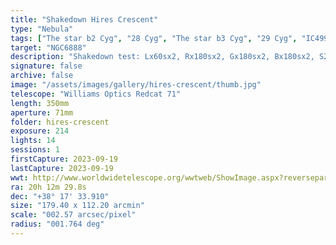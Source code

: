 ```yaml
---
title: "Shakedown Hires Crescent"
type: "Nebula"
tags: ["The star b2 Cyg", "28 Cyg", "The star b3 Cyg", "29 Cyg", "IC4996", "NGC6888", "Crescent Nebula"]
target: "NGC6888"
description: "Shakedown test: Lx60sx2, Rx180sx2, Gx180sx2, Bx180sx2, S2x300sx2, HAx300sx2, O3x300sx2 so less than 30 minutes, but I think I'm on the right track. This was full 8k by 4k resolution binning 1 on the ASI294MM Pro."
signature: false
archive: false
image: "/assets/images/gallery/hires-crescent/thumb.jpg"
telescope: "Williams Optics Redcat 71"
length: 350mm
aperture: 71mm
folder: hires-crescent
exposure: 214
lights: 14
sessions: 1
firstCapture: 2023-09-19
lastCapture: 2023-09-19
wwt: http://www.worldwidetelescope.org/wwtweb/ShowImage.aspx?reverseparity=False&scale=2.569118&name=hires-crescent.jpg&imageurl=https://deepskyworkflows.com/assets/images/gallery/hires-crescent/hires-crescent.jpg&credits=Jeremy+Likness+at+DeepSkyWorkflows.com&creditsUrl=https://deepskyworkflows.com/about&ra=303.199012&dec=38.225904&x=2004.1&y=1393.2&rotation=-89.09&thumb=https://deepskyworkflows.com/assets/images/gallery/hires-crescent/thumb.jpg
ra: 20h 12m 29.8s
dec: "+38° 17' 33.910"
size: "179.40 x 112.20 arcmin"
scale: "002.57 arcsec/pixel"
radius: "001.764 deg"
---
```

